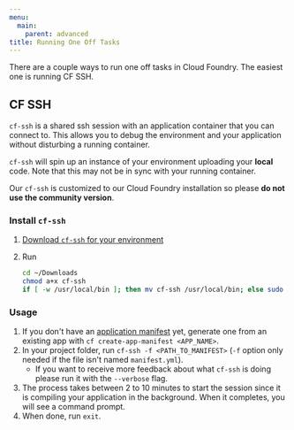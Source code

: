 ```yaml
---
menu:
  main:
    parent: advanced
title: Running One Off Tasks
---
```


There are a couple ways to run one off tasks in Cloud Foundry. The easiest one is running CF SSH.

## CF SSH

`cf-ssh` is a shared ssh session with an application container that you can connect to. This allows you to debug the environment and your application without disturbing a running container.

`cf-ssh` will spin up an instance of your environment uploading your **local** code. Note that this may not be in sync with your running container.

Our `cf-ssh` is customized to our Cloud Foundry installation so please **do not use the community version**.

### Install `cf-ssh`

1. [Download `cf-ssh` for your environment](https://github.com/18F/cloud-foundry-scripts/releases/)
1. Run

    ```bash
    cd ~/Downloads
    chmod a+x cf-ssh
    if [ -w /usr/local/bin ]; then mv cf-ssh /usr/local/bin; else sudo mv cf-ssh /usr/local/bin; fi
    ```

### Usage

1. If you don't have an [application manifest](http://docs.cloudfoundry.org/devguide/deploy-apps/manifest.html) yet, generate one from an existing app with `cf create-app-manifest <APP_NAME>`.
1. In your project folder, run `cf-ssh -f <PATH_TO_MANIFEST>` (`-f` option only needed if the file isn't named `manifest.yml`).
    * If you want to receive more feedback about what `cf-ssh` is doing please run it with the `--verbose` flag.
1. The process takes between 2 to 10 minutes to start the session since it is compiling your application in the background. When it completes, you will see a command prompt.
1. When done, run `exit`.
